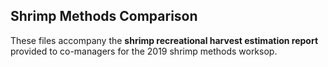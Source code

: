 ## Shrimp Methods Comparison
These files accompany the **shrimp recreational harvest estimation report** provided to co-managers for the 2019 shrimp methods worksop. 
